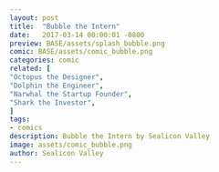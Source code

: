 ```yaml
---
layout: post
title:  "Bubble the Intern"
date:   2017-03-14 00:00:01 -0800
preview: BASE/assets/splash_bubble.png
comic: BASE/assets/comic_bubble.png
categories: comic
related: [
"Octopus the Designer",
"Dolphin the Engineer",
"Narwhal the Startup Founder",
"Shark the Investor",
]
tags:
- comics
description: Bubble the Intern by Sealicon Valley
image: assets/comic_bubble.png
author: Sealicon Valley
---
```

